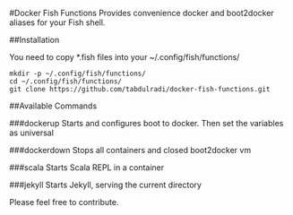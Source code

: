 #Docker Fish Functions
Provides convenience docker and boot2docker aliases for your Fish shell.

##Installation

You need to copy *.fish files into your ~/.config/fish/functions/

```
mkdir -p ~/.config/fish/functions/
cd ~/.config/fish/functions/
git clone https://github.com/tabdulradi/docker-fish-functions.git
```

##Available Commands

###dockerup
Starts and configures boot to docker. Then set the variables as universal

###dockerdown
Stops all containers and closed boot2docker vm

###scala
Starts Scala REPL in a container

###jekyll
Starts Jekyll, serving the current directory

Please feel free to contribute.

